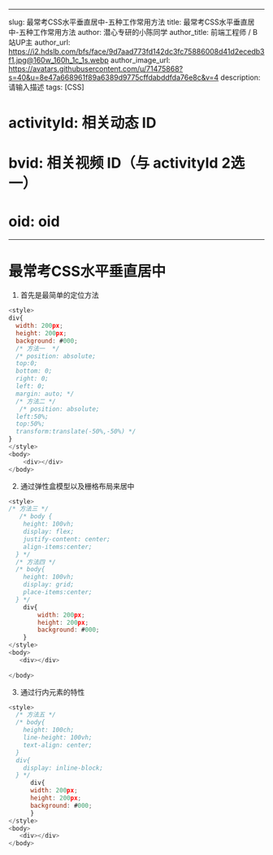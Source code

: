 
---
slug: 最常考CSS水平垂直居中-五种工作常用方法
title: 最常考CSS水平垂直居中-五种工作常用方法
author: 潜心专研的小陈同学
author_title: 前端工程师 / B站UP主
author_url: https://i2.hdslb.com/bfs/face/9d7aad773fd142dc3fc75886008d41d2ecedb3f1.jpg@160w_160h_1c_1s.webp
author_image_url: https://avatars.githubusercontent.com/u/71475868?s=40&u=8e47a668961f89a6389d9775cffdabddfda76e8c&v=4
description: 请输入描述
tags: [CSS]
# activityId: 相关动态 ID
# bvid: 相关视频 ID（与 activityId 2选一）
# oid: oid
--- 

# 最常考CSS水平垂直居中

1. 首先是最简单的定位方法

```javascript
<style>
div{
  width: 200px;
  height: 200px;
  background: #000;
  /* 方法一  */
  /* position: absolute;
  top:0;
  bottom: 0;
  right: 0;
  left: 0;
  margin: auto; */
  /* 方法二 */
   /* position: absolute;
  left:50%;
  top:50%;
  transform:translate(-50%,-50%) */
}
</style>
<body>
    <div></div>
</body>
```

2. 通过弹性盒模型以及栅格布局来居中

```javascript
<style> 
/* 方法三 */
   /* body {
    height: 100vh;
    display: flex;
    justify-content: center;
    align-items:center;
  } */
  /* 方法四 */
  /* body{
    height: 100vh;
    display: grid;
    place-items:center;
  } */
    div{
        width: 200px;
        height: 200px;
        background: #000;
    }
</style>
<body>
   <div></div>
  
</body>
```

3. 通过行内元素的特性

```javascript
<style> 
  /* 方法五 */
  /* body{
    height: 100ch;
    line-height: 100vh;
    text-align: center;
  }
  div{
    display: inline-block;
  } */
      div{
      width: 200px;
      height: 200px;
      background: #000;
      }
</style>
<body>
   <div></div>
</body>
```

